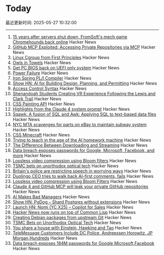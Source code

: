 # Today

最近更新时间: 2025-05-27 10:32:00

--- 
1. [15 years after servers shut down, FromSoft's mech game Chromehounds back online](https://www.readonlymemo.com/interview-15-years-after-the-servers-shut-down-fromsofts-singular-mech-game-chromehounds-is-back-online/) Hacker News
2. [GitHub MCP Exploited: Accessing Private Repositories via MCP](https://invariantlabs.ai/blog/mcp-github-vulnerability) Hacker News
3. [Linux Cgroup from First Principles](https://fzakaria.com/2025/05/26/linux-cgroup-from-first-principles) Hacker News
4. [Owls in Towels](https://owlsintowels.org/) Hacker News
5. [Get PC BIOS back on UEFI only system](https://github.com/FlyGoat/csmwrap) Hacker News
6. [Power Failure](https://www.gwintrob.com/power-failure-review/) Hacker News
7. [Iron Spring PL/I Compiler](http://www.iron-spring.com/) Hacker News
8. [Show HN: AI for Building Design, Planning, and Permitting](https://www.spacial.io/) Hacker News
9. [Access Control Syntax](https://journal.stuffwithstuff.com/2025/05/26/access-control-syntax/) Hacker News
10. [Shenandoah Students Creating VR Experience Following the Lewis and Clark Trail](https://www.su.edu/blog/2025/05/21/shenandoah-students-creating-vr-experience-that-follows-the-lewis-and-clark-trail/) Hacker News
11. [CSS Painting API](https://developer.mozilla.org/en-US/docs/Web/API/CSS_Painting_API) Hacker News
12. [Highlights from the Claude 4 system prompt](https://simonwillison.net/2025/May/25/claude-4-system-prompt/) Hacker News
13. [Sqawk: A fusion of SQL and Awk: Applying SQL to text-based data files](https://github.com/jgarzik/sqawk) Hacker News
14. [NYC MTA scavenges for parts on eBay to maintain subway system](https://www.wsj.com/opinion/can-ebay-bargains-keep-new-york-citys-subways-running-mta-infrastructure-substations-3859fb5b) Hacker News
15. [CSS Minecraft](https://benjaminaster.com/css-minecraft/) Hacker News
16. [Trying to teach in the age of the AI homework machine](https://www.solarshades.club/p/dispatch-from-the-trenches-of-the) Hacker News
17. [The Difference Between Downloading and Streaming](https://danq.me/2025/05/26/downloading-vs-streaming/) Hacker News
18. [Data breach exposes passwords for Google, Microsoft, Facebook, and more](https://www.zdnet.com/article/massive-data-breach-exposes-184-million-passwords-for-google-microsoft-facebook-and-more/) Hacker News
19. [Lossless video compression using Bloom filters](https://github.com/ross39/new_bloom_filter_repo/blob/main/README.md) Hacker News
20. [TSMC bets on unorthodox optical tech](https://spectrum.ieee.org/microled-optical-chiplet) Hacker News
21. [Britain's police are restricting speech in worrying ways](https://www.economist.com/britain/2025/05/15/britains-police-are-restricting-speech-in-worrying-ways) Hacker News
22. [Duolingo CEO tries to walk back AI-first comments, fails](https://htxt.co.za/2025/05/duolingo-ceo-tries-to-walk-back-ai-first-comments-fails/) Hacker News
23. [Lossless video compression using Bloom Filters](https://github.com/ross39/new_bloom_filter_repo/blob/main/README.md) Hacker News
24. [Claude 4 and GitHub MCP will leak your private GitHub repositories](https://twitter.com/lbeurerkellner/status/1926991491735429514) Hacker News
25. [AI Makes Bad Managers](https://staysaasy.com/management/2025/05/26/AI-management.html) Hacker News
26. [Show HN: PgDog – Shard Postgres without extensions](https://github.com/pgdogdev/pgdog) Hacker News
27. [Launch HN: Nomi (YC X25) – Copilot for Sales](https://news.ycombinator.com/item?id=44098706) Hacker News
28. [Hacker News now runs on top of Common Lisp](https://lisp-journey.gitlab.io/blog/hacker-news-now-runs-on-top-of-common-lisp/) Hacker News
29. [Creating Debian packages from upstream Git](https://optimizedbyotto.com/post/debian-packaging-from-git/) Hacker News
30. [TSMC Bets on Unorthodox Optical Tech](https://spectrum.ieee.org/microled-optical-chiplet) Hacker News
31. [You share a house with Einstein, Hawking and Tao](https://www.faisalabid.com/p/you-share-a-house-with-einstein-hawking) Hacker News
32. [TeleMessage Customers Include DC Police, Andreessen Horowitz, JP Morgan,Hundreds](https://micahflee.com/telemessage-customers-include-dc-police-andreesen-horowitz-jp-morgan-and-hundreds-more/) Hacker News
33. [Data breach exposes 184M passwords for Google,Microsoft,Facebook](https://www.zdnet.com/article/massive-data-breach-exposes-184-million-passwords-for-google-microsoft-facebook-and-more/) Hacker News
